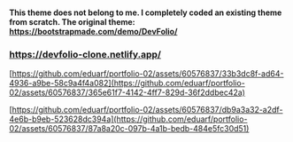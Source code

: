 #### This theme does not belong to me. I completely coded an existing theme from scratch. The original theme: https://bootstrapmade.com/demo/DevFolio/

### https://devfolio-clone.netlify.app/

[https://github.com/eduarf/portfolio-02/assets/60576837/33b3dc8f-ad64-4936-a9be-58c9a4f4a082](https://github.com/eduarf/portfolio-02/assets/60576837/365e61f7-4142-4ff7-829d-36f2ddbec42a)

[https://github.com/eduarf/portfolio-02/assets/60576837/db9a3a32-a2df-4e6b-b9eb-523628dc394a](https://github.com/eduarf/portfolio-02/assets/60576837/87a8a20c-097b-4a1b-bedb-484e5fc30d51)
